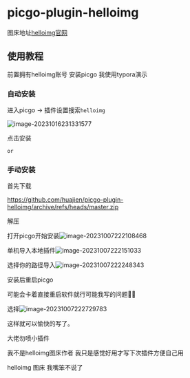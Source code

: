 # picgo-plugin-helloimg



图床地址[helloimg官网](https://helloimg.com/)

## 使用教程

前置拥有helloimg账号 安装picgo
我使用typora演示

### 自动安装

进入picgo -> 插件设置搜索`helloimg`

![image-20231016231331577](https://vip.helloimg.com/images/2023/10/16/o2EicX.png)

点击安装

`or`

### 手动安装

首先下载

https://github.com/huajien/picgo-plugin-helloimg/archive/refs/heads/master.zip

解压

打开picgo开始安装![image-20231007222108468](https://vip.helloimg.com/images/2023/10/07/obZsqY.png)


单机导入本地插件![image-20231007222151033](https://vip.helloimg.com/images/2023/10/07/obZtW9.png)


选择你的路径导入![image-20231007222248343](https://vip.helloimg.com/images/2023/10/07/obZLPg.png)

安装后重启picgo

可能会卡着直接重启软件就行可能我写的问题🤦‍♂️

选择![image-20231007222729783](https://vip.helloimg.com/images/2023/10/07/obZSHM.png)

这样就可以愉快的写了。

大佬勿喷小插件

我不是helloimg图床作者
我只是感觉好用才写下次插件方便自己用


helloimg 图床
我嘴笨不说了

